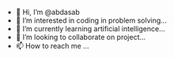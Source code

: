 - 👋 Hi, I’m @abdasab
- 👀 I’m interested in coding in problem solving...
- 🌱 I’m currently learning artificial intelligence...
- 💞️ I’m looking to collaborate on project...
- 📫 How to reach me ...

<!---
abdasab/abdasab is a ✨ special ✨ repository because its `README.md` (this file) appears on your GitHub profile.
You can click the Preview link to take a look at your changes.
--->
